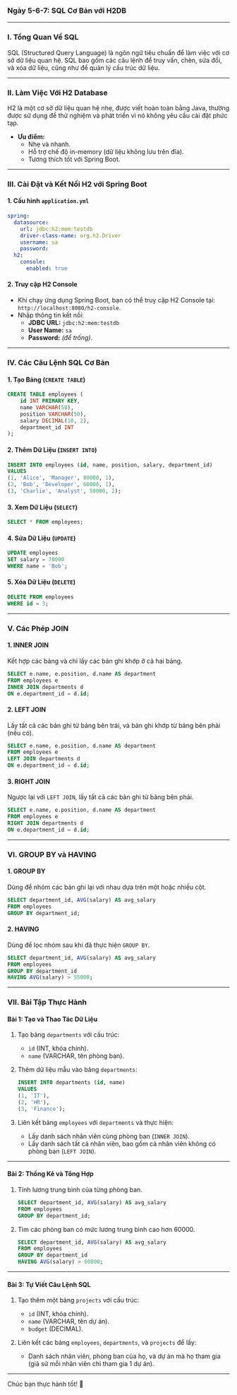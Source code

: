 ### **Ngày 5-6-7: SQL Cơ Bản với H2DB**

---

### **I. Tổng Quan Về SQL**

SQL (Structured Query Language) là ngôn ngữ tiêu chuẩn để làm việc với cơ sở dữ liệu quan hệ. SQL bao gồm các câu lệnh để truy vấn, chèn, sửa đổi, và xóa dữ liệu, cũng như để quản lý cấu trúc dữ liệu.

---

### **II. Làm Việc Với H2 Database**

H2 là một cơ sở dữ liệu quan hệ nhẹ, được viết hoàn toàn bằng Java, thường được sử dụng để thử nghiệm và phát triển vì nó không yêu cầu cài đặt phức tạp.

- **Ưu điểm:**
  - Nhẹ và nhanh.
  - Hỗ trợ chế độ in-memory (dữ liệu không lưu trên đĩa).
  - Tương thích tốt với Spring Boot.

---

### **III. Cài Đặt và Kết Nối H2 với Spring Boot**

#### **1. Cấu hình `application.yml`**
```yaml
spring:
  datasource:
    url: jdbc:h2:mem:testdb
    driver-class-name: org.h2.Driver
    username: sa
    password:
  h2:
    console:
      enabled: true
```

#### **2. Truy cập H2 Console**
- Khi chạy ứng dụng Spring Boot, bạn có thể truy cập H2 Console tại: `http://localhost:8080/h2-console`.
- Nhập thông tin kết nối:
  - **JDBC URL:** `jdbc:h2:mem:testdb`
  - **User Name:** `sa`
  - **Password:** *(để trống)*.

---

### **IV. Các Câu Lệnh SQL Cơ Bản**

#### **1. Tạo Bảng (`CREATE TABLE`)**
```sql
CREATE TABLE employees (
    id INT PRIMARY KEY,
    name VARCHAR(50),
    position VARCHAR(50),
    salary DECIMAL(10, 2),
    department_id INT
);
```

#### **2. Thêm Dữ Liệu (`INSERT INTO`)**
```sql
INSERT INTO employees (id, name, position, salary, department_id) 
VALUES 
(1, 'Alice', 'Manager', 80000, 1),
(2, 'Bob', 'Developer', 60000, 1),
(3, 'Charlie', 'Analyst', 50000, 2);
```

#### **3. Xem Dữ Liệu (`SELECT`)**
```sql
SELECT * FROM employees;
```

#### **4. Sửa Dữ Liệu (`UPDATE`)**
```sql
UPDATE employees
SET salary = 70000
WHERE name = 'Bob';
```

#### **5. Xóa Dữ Liệu (`DELETE`)**
```sql
DELETE FROM employees
WHERE id = 3;
```

---

### **V. Các Phép JOIN**

#### **1. INNER JOIN**
Kết hợp các bảng và chỉ lấy các bản ghi khớp ở cả hai bảng.

```sql
SELECT e.name, e.position, d.name AS department
FROM employees e
INNER JOIN departments d
ON e.department_id = d.id;
```

#### **2. LEFT JOIN**
Lấy tất cả các bản ghi từ bảng bên trái, và bản ghi khớp từ bảng bên phải (nếu có).

```sql
SELECT e.name, e.position, d.name AS department
FROM employees e
LEFT JOIN departments d
ON e.department_id = d.id;
```

#### **3. RIGHT JOIN**
Ngược lại với `LEFT JOIN`, lấy tất cả các bản ghi từ bảng bên phải.

```sql
SELECT e.name, e.position, d.name AS department
FROM employees e
RIGHT JOIN departments d
ON e.department_id = d.id;
```

---

### **VI. GROUP BY và HAVING**

#### **1. GROUP BY**
Dùng để nhóm các bản ghi lại với nhau dựa trên một hoặc nhiều cột.

```sql
SELECT department_id, AVG(salary) AS avg_salary
FROM employees
GROUP BY department_id;
```

#### **2. HAVING**
Dùng để lọc nhóm sau khi đã thực hiện `GROUP BY`.

```sql
SELECT department_id, AVG(salary) AS avg_salary
FROM employees
GROUP BY department_id
HAVING AVG(salary) > 55000;
```

---

### **VII. Bài Tập Thực Hành**

#### **Bài 1: Tạo và Thao Tác Dữ Liệu**

1. Tạo bảng `departments` với cấu trúc:
   - `id` (INT, khóa chính).
   - `name` (VARCHAR, tên phòng ban).
   
2. Thêm dữ liệu mẫu vào bảng `departments`:
   ```sql
   INSERT INTO departments (id, name)
   VALUES 
   (1, 'IT'),
   (2, 'HR'),
   (3, 'Finance');
   ```

3. Liên kết bảng `employees` với `departments` và thực hiện:
   - Lấy danh sách nhân viên cùng phòng ban (`INNER JOIN`).
   - Lấy danh sách tất cả nhân viên, bao gồm cả nhân viên không có phòng ban (`LEFT JOIN`).

---

#### **Bài 2: Thống Kê và Tổng Hợp**

1. Tính lương trung bình của từng phòng ban.
   ```sql
   SELECT department_id, AVG(salary) AS avg_salary
   FROM employees
   GROUP BY department_id;
   ```

2. Tìm các phòng ban có mức lương trung bình cao hơn 60000.
   ```sql
   SELECT department_id, AVG(salary) AS avg_salary
   FROM employees
   GROUP BY department_id
   HAVING AVG(salary) > 60000;
   ```

---

#### **Bài 3: Tự Viết Câu Lệnh SQL**

1. Tạo thêm một bảng `projects` với cấu trúc:
   - `id` (INT, khóa chính).
   - `name` (VARCHAR, tên dự án).
   - `budget` (DECIMAL).

2. Liên kết các bảng `employees`, `departments`, và `projects` để lấy:
   - Danh sách nhân viên, phòng ban của họ, và dự án mà họ tham gia (giả sử mỗi nhân viên chỉ tham gia 1 dự án).

---

Chúc bạn thực hành tốt! 🚀 